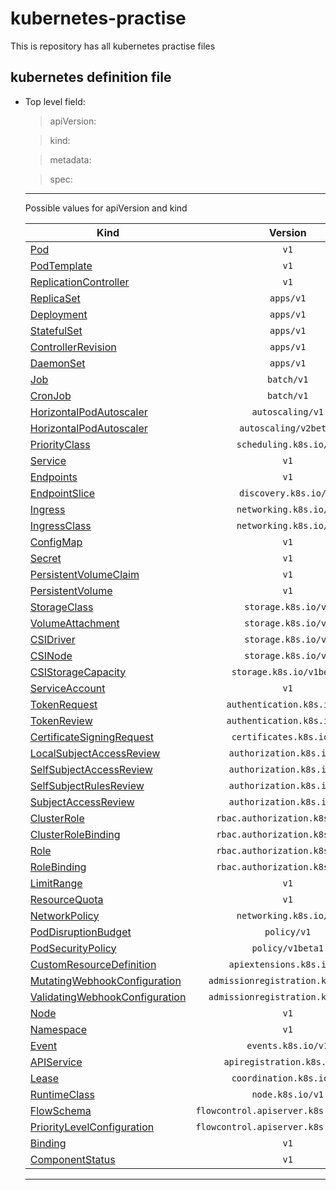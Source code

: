 # kubernetes-practise
This is repository has all kubernetes practise files 

## kubernetes definition file
- Top level field:

    >apiVersion: 
    
    >kind:

    >metadata:

    >spec:

    ---    
    Possible values for apiVersion and kind
        
    | Kind |Version |
    |-----------|:-----------:| 
    | [Pod](https://kubernetes.io/docs/reference/kubernetes-api/workload-resources/pod-v1/) | `v1` |
    | [PodTemplate](https://kubernetes.io/docs/reference/kubernetes-api/workload-resources/pod-template-v1/) | `v1` |
    | [ReplicationController](https://kubernetes.io/docs/reference/kubernetes-api/workload-resources/replication-controller-v1/) | `v1` |
    | [ReplicaSet](https://kubernetes.io/docs/reference/kubernetes-api/workload-resources/replica-set-v1/) | `apps/v1` |
    | [Deployment](https://kubernetes.io/docs/reference/kubernetes-api/workload-resources/deployment-v1/) | `apps/v1` |
    | [StatefulSet](https://kubernetes.io/docs/reference/kubernetes-api/workload-resources/stateful-set-v1/) | `apps/v1` |
    | [ControllerRevision](https://kubernetes.io/docs/reference/kubernetes-api/workload-resources/controller-revision-v1/) | `apps/v1` |
    | [DaemonSet](https://kubernetes.io/docs/reference/kubernetes-api/workload-resources/daemon-set-v1/) | `apps/v1` |
    | [Job](https://kubernetes.io/docs/reference/kubernetes-api/workload-resources/job-v1/) | `batch/v1` |
    | [CronJob](https://kubernetes.io/docs/reference/kubernetes-api/workload-resources/cron-job-v1/) | `batch/v1` |
    | [HorizontalPodAutoscaler](https://kubernetes.io/docs/reference/kubernetes-api/workload-resources/horizontal-pod-autoscaler-v1/) | `autoscaling/v1` |
    | [HorizontalPodAutoscaler](https://kubernetes.io/docs/reference/kubernetes-api/workload-resources/horizontal-pod-autoscaler-v2beta2/) | `autoscaling/v2beta2` |
    | [PriorityClass](https://kubernetes.io/docs/reference/kubernetes-api/workload-resources/priority-class-v1/) | `scheduling.k8s.io/v1` |
    | [Service](https://kubernetes.io/docs/reference/kubernetes-api/service-resources/service-v1/) | `v1` |
    | [Endpoints](https://kubernetes.io/docs/reference/kubernetes-api/service-resources/endpoints-v1/) | `v1` |
    | [EndpointSlice](https://kubernetes.io/docs/reference/kubernetes-api/service-resources/endpoint-slice-v1/) | `discovery.k8s.io/v1` |
    | [Ingress](https://kubernetes.io/docs/reference/kubernetes-api/service-resources/ingress-v1/) | `networking.k8s.io/v1` |
    | [IngressClass](https://kubernetes.io/docs/reference/kubernetes-api/service-resources/ingress-class-v1/) | `networking.k8s.io/v1` |
    | [ConfigMap](https://kubernetes.io/docs/reference/kubernetes-api/config-and-storage-resources/config-map-v1/) | `v1` |
    | [Secret](https://kubernetes.io/docs/reference/kubernetes-api/config-and-storage-resources/secret-v1/) | `v1` |
    | [PersistentVolumeClaim](https://kubernetes.io/docs/reference/kubernetes-api/config-and-storage-resources/persistent-volume-claim-v1/) | `v1` |
    | [PersistentVolume](https://kubernetes.io/docs/reference/kubernetes-api/config-and-storage-resources/persistent-volume-v1/) | `v1` |
    | [StorageClass](https://kubernetes.io/docs/reference/kubernetes-api/config-and-storage-resources/storage-class-v1/) | `storage.k8s.io/v1` |
    | [VolumeAttachment](https://kubernetes.io/docs/reference/kubernetes-api/config-and-storage-resources/volume-attachment-v1/) | `storage.k8s.io/v1` |
    | [CSIDriver](https://kubernetes.io/docs/reference/kubernetes-api/config-and-storage-resources/csi-driver-v1/) | `storage.k8s.io/v1` |
    | [CSINode](https://kubernetes.io/docs/reference/kubernetes-api/config-and-storage-resources/csi-node-v1/) | `storage.k8s.io/v1` |
    | [CSIStorageCapacity](https://kubernetes.io/docs/reference/kubernetes-api/config-and-storage-resources/csi-storage-capacity-v1beta1/) | `storage.k8s.io/v1beta1` |
    | [ServiceAccount](https://kubernetes.io/docs/reference/kubernetes-api/authentication-resources/service-account-v1/) | `v1` |
    | [TokenRequest](https://kubernetes.io/docs/reference/kubernetes-api/authentication-resources/token-request-v1/) | `authentication.k8s.io/v1` |
    | [TokenReview](https://kubernetes.io/docs/reference/kubernetes-api/authentication-resources/token-review-v1/) | `authentication.k8s.io/v1` |
    | [CertificateSigningRequest](https://kubernetes.io/docs/reference/kubernetes-api/authentication-resources/certificate-signing-request-v1/) | `certificates.k8s.io/v1` |
    | [LocalSubjectAccessReview](https://kubernetes.io/docs/reference/kubernetes-api/authorization-resources/local-subject-access-review-v1/) | `authorization.k8s.io/v1` |
    | [SelfSubjectAccessReview](https://kubernetes.io/docs/reference/kubernetes-api/authorization-resources/self-subject-access-review-v1/) | `authorization.k8s.io/v1` |
    | [SelfSubjectRulesReview](https://kubernetes.io/docs/reference/kubernetes-api/authorization-resources/self-subject-rules-review-v1/) | `authorization.k8s.io/v1` |
    | [SubjectAccessReview](https://kubernetes.io/docs/reference/kubernetes-api/authorization-resources/subject-access-review-v1/) | `authorization.k8s.io/v1` |
    | [ClusterRole](https://kubernetes.io/docs/reference/kubernetes-api/authorization-resources/cluster-role-v1/) | `rbac.authorization.k8s.io/v1` |
    | [ClusterRoleBinding](https://kubernetes.io/docs/reference/kubernetes-api/authorization-resources/cluster-role-binding-v1/) | `rbac.authorization.k8s.io/v1` |
    | [Role](https://kubernetes.io/docs/reference/kubernetes-api/authorization-resources/role-v1/) | `rbac.authorization.k8s.io/v1` |
    | [RoleBinding](https://kubernetes.io/docs/reference/kubernetes-api/authorization-resources/role-binding-v1/) | `rbac.authorization.k8s.io/v1` |
    | [LimitRange](https://kubernetes.io/docs/reference/kubernetes-api/policy-resources/limit-range-v1/) | `v1` |
    | [ResourceQuota](https://kubernetes.io/docs/reference/kubernetes-api/policy-resources/resource-quota-v1/) | `v1` |
    | [NetworkPolicy](https://kubernetes.io/docs/reference/kubernetes-api/policy-resources/network-policy-v1/) | `networking.k8s.io/v1` |
    | [PodDisruptionBudget](https://kubernetes.io/docs/reference/kubernetes-api/policy-resources/pod-disruption-budget-v1/) | `policy/v1` |
    | [PodSecurityPolicy](https://kubernetes.io/docs/reference/kubernetes-api/policy-resources/pod-security-policy-v1beta1/) | `policy/v1beta1` |
    | [CustomResourceDefinition](https://kubernetes.io/docs/reference/kubernetes-api/extend-resources/custom-resource-definition-v1/) | `apiextensions.k8s.io/v1` |
    | [MutatingWebhookConfiguration](https://kubernetes.io/docs/reference/kubernetes-api/extend-resources/mutating-webhook-configuration-v1/) | `admissionregistration.k8s.io/v1` |
    | [ValidatingWebhookConfiguration](https://kubernetes.io/docs/reference/kubernetes-api/extend-resources/validating-webhook-configuration-v1/) | `admissionregistration.k8s.io/v1` |
    | [Node](https://kubernetes.io/docs/reference/kubernetes-api/cluster-resources/node-v1/) | `v1` |
    | [Namespace](https://kubernetes.io/docs/reference/kubernetes-api/cluster-resources/namespace-v1/) | `v1` |
    | [Event](https://kubernetes.io/docs/reference/kubernetes-api/cluster-resources/event-v1/) | `events.k8s.io/v1` |
    | [APIService](https://kubernetes.io/docs/reference/kubernetes-api/cluster-resources/api-service-v1/) | `apiregistration.k8s.io/v1` |
    | [Lease](https://kubernetes.io/docs/reference/kubernetes-api/cluster-resources/lease-v1/) | `coordination.k8s.io/v1` |
    | [RuntimeClass](https://kubernetes.io/docs/reference/kubernetes-api/cluster-resources/runtime-class-v1/) | `node.k8s.io/v1` |
    | [FlowSchema](https://kubernetes.io/docs/reference/kubernetes-api/cluster-resources/flow-schema-v1beta1/) | `flowcontrol.apiserver.k8s.io/v1beta1` |
    | [PriorityLevelConfiguration](https://kubernetes.io/docs/reference/kubernetes-api/cluster-resources/priority-level-configuration-v1beta1/) | `flowcontrol.apiserver.k8s.io/v1beta1` |
    | [Binding](https://kubernetes.io/docs/reference/kubernetes-api/cluster-resources/binding-v1/) | `v1` |
    | [ComponentStatus](https://kubernetes.io/docs/reference/kubernetes-api/cluster-resources/component-status-v1/) | `v1` |
    ---

